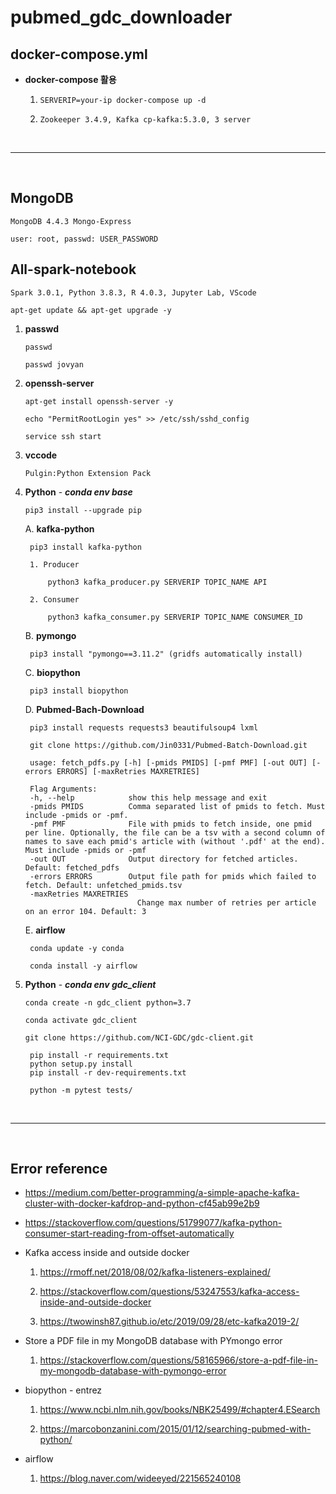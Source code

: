 # **pubmed_gdc_downloader**

## **docker-compose.yml**

* **docker-compose 활용**

    1. `SERVERIP=your-ip docker-compose up -d`

    2. `Zookeeper 3.4.9, Kafka cp-kafka:5.3.0, 3 server`

<br>

 - - -

<br>

## **MongoDB**

    MongoDB 4.4.3 Mongo-Express

    user: root, passwd: USER_PASSWORD

## **All-spark-notebook**

    Spark 3.0.1, Python 3.8.3, R 4.0.3, Jupyter Lab, VScode

    apt-get update && apt-get upgrade -y

1. **passwd**

    `passwd`

    `passwd jovyan`

2. **openssh-server**

    ``apt-get install openssh-server -y``

    ``echo "PermitRootLogin yes" >> /etc/ssh/sshd_config``

    ``service ssh start``

3. **vccode**

    `Pulgin:Python Extension Pack`

4. **Python** - ***conda env base***

    ``pip3 install --upgrade pip``

    A. **kafka-python**

        pip3 install kafka-python

        1. Producer

            python3 kafka_producer.py SERVERIP TOPIC_NAME API

        2. Consumer

            python3 kafka_consumer.py SERVERIP TOPIC_NAME CONSUMER_ID

    B. **pymongo**

        pip3 install "pymongo==3.11.2" (gridfs automatically install)
    
    C. **biopython**

        pip3 install biopython

    D. **Pubmed-Bach-Download**

        pip3 install requests requests3 beautifulsoup4 lxml

        git clone https://github.com/Jin0331/Pubmed-Batch-Download.git

        usage: fetch_pdfs.py [-h] [-pmids PMIDS] [-pmf PMF] [-out OUT] [-errors ERRORS] [-maxRetries MAXRETRIES]

        Flag Arguments:
        -h, --help            show this help message and exit
        -pmids PMIDS          Comma separated list of pmids to fetch. Must include -pmids or -pmf.
        -pmf PMF              File with pmids to fetch inside, one pmid per line. Optionally, the file can be a tsv with a second column of names to save each pmid's article with (without '.pdf' at the end). Must include -pmids or -pmf
        -out OUT              Output directory for fetched articles. Default: fetched_pdfs
        -errors ERRORS        Output file path for pmids which failed to fetch. Default: unfetched_pmids.tsv
        -maxRetries MAXRETRIES
                                Change max number of retries per article on an error 104. Default: 3
    E. **airflow**

        conda update -y conda

        conda install -y airflow

5. **Python** - ***conda env gdc_client***

    ``conda create -n gdc_client python=3.7``

    ``conda activate gdc_client``

    ``git clone https://github.com/NCI-GDC/gdc-client.git``

        pip install -r requirements.txt
        python setup.py install
        pip install -r dev-requirements.txt

        python -m pytest tests/


<br>

- - -

<br>

## **Error reference**

* https://medium.com/better-programming/a-simple-apache-kafka-cluster-with-docker-kafdrop-and-python-cf45ab99e2b9

 * https://stackoverflow.com/questions/51799077/kafka-python-consumer-start-reading-from-offset-automatically

* Kafka access inside and outside docker

    1. https://rmoff.net/2018/08/02/kafka-listeners-explained/

    2. https://stackoverflow.com/questions/53247553/kafka-access-inside-and-outside-docker

    3. https://twowinsh87.github.io/etc/2019/09/28/etc-kafka2019-2/

* Store a PDF file in my MongoDB database with PYmongo error

    1. https://stackoverflow.com/questions/58165966/store-a-pdf-file-in-my-mongodb-database-with-pymongo-error

* biopython - entrez

    1. https://www.ncbi.nlm.nih.gov/books/NBK25499/#chapter4.ESearch
    
    2. https://marcobonzanini.com/2015/01/12/searching-pubmed-with-python/

* airflow

    1. https://blog.naver.com/wideeyed/221565240108